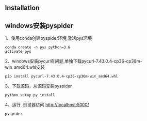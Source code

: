 

Installation
------------
windows安装pyspider
---
1、使用conda创建pyspider环境,激活pys环境
```
conda create -n pys python=3.6
activate pys
```
2、windows安装pycurl有问题,单独下载pycurl-7.43.0.4-cp36-cp36m-win_amd64.whl安装
```
pip install pycurl-7.43.0.4-cp36-cp36m-win_amd64.whl
```
3、下载源码，从源码安装pyspider
```
python setup.py install
```
4、运行, 浏览器访问 [http://localhost:5000/](http://localhost:5000/)
```
pyspider
```

